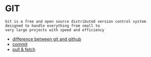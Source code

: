 # GIT
```
Git is a free and open source distributed version control system designed to handle everything from small to 
very large projects with speed and efficiency
```
* [difference between git and github](docs/git.md#difference_between_git_and_github)
* [commit](docs/git.md#commit)
* [pull & fetch](docs/git.md#pull_&_fetch)
